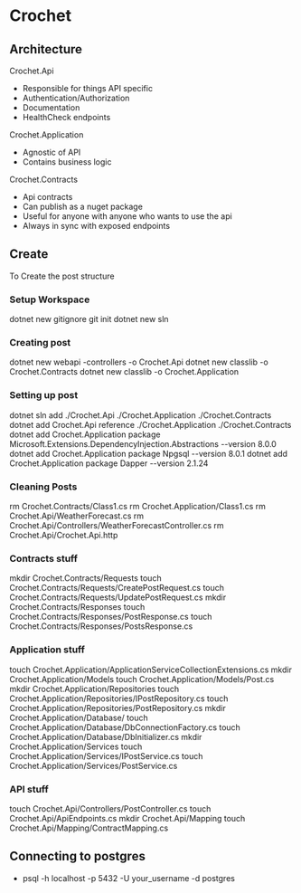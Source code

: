 # Crochet

## Architecture

Crochet.Api

- Responsible for things API specific
- Authentication/Authorization
- Documentation
- HealthCheck endpoints

Crochet.Application

- Agnostic of API
- Contains business logic

Crochet.Contracts

- Api contracts
- Can publish as a nuget package
- Useful for anyone with anyone who wants to use the api
- Always in sync with exposed endpoints

## Create

To Create the post structure

### Setup Workspace

dotnet new gitignore
git init
dotnet new sln

### Creating post

dotnet new webapi -controllers -o Crochet.Api
dotnet new classlib -o Crochet.Contracts
dotnet new classlib -o Crochet.Application

### Setting up post

dotnet sln add ./Crochet.Api ./Crochet.Application ./Crochet.Contracts
dotnet add Crochet.Api reference ./Crochet.Application ./Crochet.Contracts
dotnet add Crochet.Application package Microsoft.Extensions.DependencyInjection.Abstractions --version 8.0.0
dotnet add Crochet.Application package Npgsql --version 8.0.1
dotnet add Crochet.Application package Dapper --version 2.1.24

### Cleaning Posts

rm Crochet.Contracts/Class1.cs
rm Crochet.Application/Class1.cs
rm Crochet.Api/WeatherForecast.cs
rm Crochet.Api/Controllers/WeatherForecastController.cs
rm Crochet.Api/Crochet.Api.http

### Contracts stuff

mkdir Crochet.Contracts/Requests
touch Crochet.Contracts/Requests/CreatePostRequest.cs
touch Crochet.Contracts/Requests/UpdatePostRequest.cs
mkdir Crochet.Contracts/Responses
touch Crochet.Contracts/Responses/PostResponse.cs
touch Crochet.Contracts/Responses/PostsResponse.cs

### Application stuff

touch Crochet.Application/ApplicationServiceCollectionExtensions.cs
mkdir Crochet.Application/Models
touch Crochet.Application/Models/Post.cs
mkdir Crochet.Application/Repositories
touch Crochet.Application/Repositories/IPostRepository.cs
touch Crochet.Application/Repositories/PostRepository.cs
mkdir Crochet.Application/Database/
touch Crochet.Application/Database/DbConnectionFactory.cs
touch Crochet.Application/Database/DbInitializer.cs
mkdir Crochet.Application/Services
touch Crochet.Application/Services/IPostService.cs
touch Crochet.Application/Services/PostService.cs

### API stuff

touch Crochet.Api/Controllers/PostController.cs
touch Crochet.Api/ApiEndpoints.cs
mkdir Crochet.Api/Mapping
touch Crochet.Api/Mapping/ContractMapping.cs

## Connecting to postgres

- psql -h localhost -p 5432 -U your_username -d postgres
